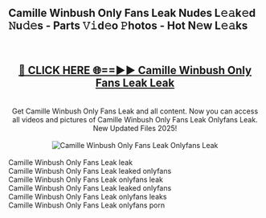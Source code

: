 <h2>Camille Winbush Only Fans Leak Nudes L𝚎𝚊k𝚎d 𝙽u𝚍𝚎s - Parts 𝚅𝚒d𝚎o 𝙿hotos - Hot N𝚎w L𝚎𝚊ks</h2>
<br>
<div align="center">
<h2><a href="https://213.232.235.80/live/video.php?q=camille-winbush-only-fans-leak" rel="nofollow">🔴 CLICK HERE 🌐==►► Camille Winbush Only Fans Leak Leak</a></h2>
<br>
Get Camille Winbush Only Fans Leak and all content. Now you can access all videos and pictures of Camille Winbush Only Fans Leak Onlyfans Leak. New Updated Files 2025!
<br>
<br>
<a href="https://213.232.235.80/live/video.php?q=camille-winbush-only-fans-leak" rel="nofollow" data-target="animated-image.originalLink"><img src="https://i.imgur.com/1EjSzPs.png" alt="Camille Winbush Only Fans Leak Onlyfans Leak" style="max-width: 100%; display: inline-block;" data-target="animated-image.originalImage"></a>
</div>
<br>
Camille Winbush Only Fans Leak leak<br>
Camille Winbush Only Fans Leak leaked onlyfans<br>
Camille Winbush Only Fans Leak onlyfans leak<br>
Camille Winbush Only Fans Leak leaked onlyfans<br>
Camille Winbush Only Fans Leak onlyfans leaks<br>
Camille Winbush Only Fans Leak onlyfans porn
